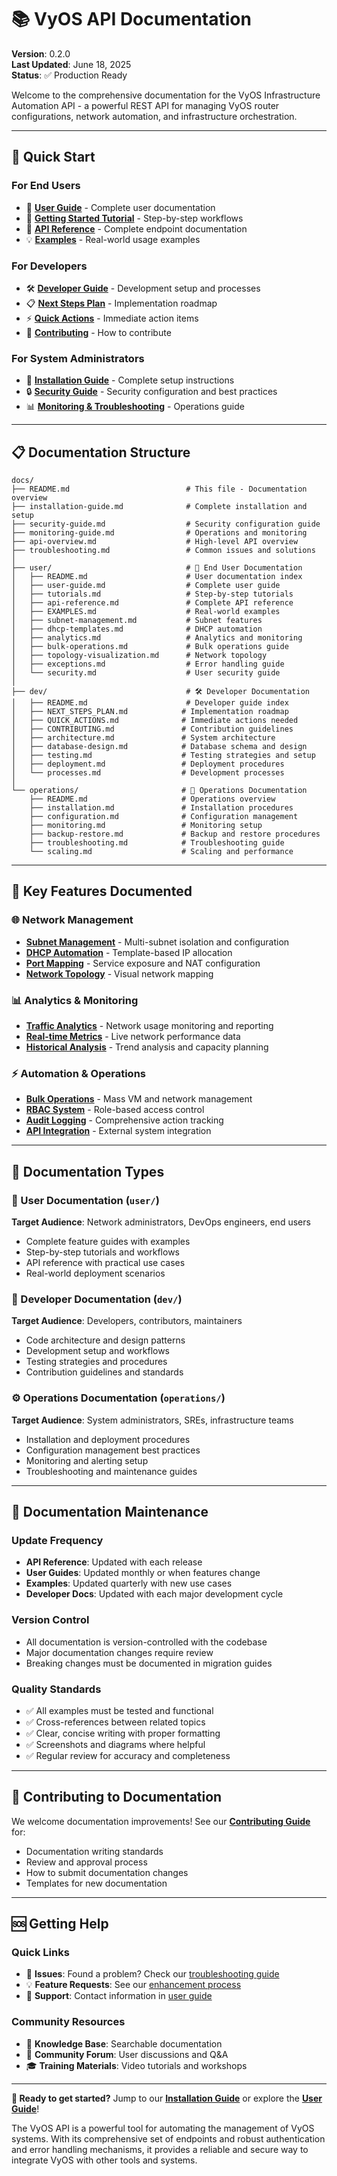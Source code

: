 # 📚 VyOS API Documentation

**Version**: 0.2.0  
**Last Updated**: June 18, 2025  
**Status**: ✅ Production Ready

Welcome to the comprehensive documentation for the VyOS Infrastructure Automation API - a powerful REST API for managing VyOS router configurations, network automation, and infrastructure orchestration.

---

## 🚀 **Quick Start**

### **For End Users**
- 📖 **[User Guide](user/user-guide.md)** - Complete user documentation
- 🎯 **[Getting Started Tutorial](user/tutorials.md)** - Step-by-step workflows
- 📡 **[API Reference](user/api-reference.md)** - Complete endpoint documentation
- 💡 **[Examples](user/EXAMPLES.md)** - Real-world usage examples

### **For Developers**
- 🛠️ **[Developer Guide](dev/README.md)** - Development setup and processes
- 📋 **[Next Steps Plan](dev/NEXT_STEPS_PLAN.md)** - Implementation roadmap
- ⚡ **[Quick Actions](dev/QUICK_ACTIONS.md)** - Immediate action items
- 🤝 **[Contributing](dev/CONTRIBUTING.md)** - How to contribute

### **For System Administrators**
- 🔧 **[Installation Guide](installation-guide.md)** - Complete setup instructions
- 🔒 **[Security Guide](security-guide.md)** - Security configuration and best practices
- 📊 **[Monitoring & Troubleshooting](monitoring-guide.md)** - Operations guide

---

## 📋 **Documentation Structure**

```
docs/
├── README.md                          # This file - Documentation overview
├── installation-guide.md              # Complete installation and setup
├── security-guide.md                  # Security configuration guide
├── monitoring-guide.md                # Operations and monitoring
├── api-overview.md                    # High-level API overview
├── troubleshooting.md                 # Common issues and solutions
│
├── user/                              # 👥 End User Documentation
│   ├── README.md                      # User documentation index
│   ├── user-guide.md                  # Complete user guide
│   ├── tutorials.md                   # Step-by-step tutorials
│   ├── api-reference.md               # Complete API reference
│   ├── EXAMPLES.md                    # Real-world examples
│   ├── subnet-management.md           # Subnet features
│   ├── dhcp-templates.md              # DHCP automation
│   ├── analytics.md                   # Analytics and monitoring
│   ├── bulk-operations.md             # Bulk operations guide
│   ├── topology-visualization.md      # Network topology
│   ├── exceptions.md                  # Error handling guide
│   └── security.md                    # User security guide
│
├── dev/                               # 🛠️ Developer Documentation
│   ├── README.md                      # Developer guide index
│   ├── NEXT_STEPS_PLAN.md            # Implementation roadmap
│   ├── QUICK_ACTIONS.md              # Immediate actions needed
│   ├── CONTRIBUTING.md               # Contribution guidelines
│   ├── architecture.md               # System architecture
│   ├── database-design.md            # Database schema and design
│   ├── testing.md                    # Testing strategies and setup
│   ├── deployment.md                 # Deployment procedures
│   └── processes.md                  # Development processes
│
└── operations/                       # 🔧 Operations Documentation
    ├── README.md                     # Operations overview
    ├── installation.md               # Installation procedures
    ├── configuration.md              # Configuration management
    ├── monitoring.md                 # Monitoring setup
    ├── backup-restore.md             # Backup and restore procedures
    ├── troubleshooting.md            # Troubleshooting guide
    └── scaling.md                    # Scaling and performance
```

---

## 🎯 **Key Features Documented**

### **🌐 Network Management**
- **[Subnet Management](user/subnet-management.md)** - Multi-subnet isolation and configuration
- **[DHCP Automation](user/dhcp-templates.md)** - Template-based IP allocation
- **[Port Mapping](user/api-reference.md#port-mapping)** - Service exposure and NAT configuration
- **[Network Topology](user/topology-visualization.md)** - Visual network mapping

### **📊 Analytics & Monitoring**
- **[Traffic Analytics](user/analytics.md)** - Network usage monitoring and reporting
- **[Real-time Metrics](user/analytics.md#real-time-metrics)** - Live network performance data
- **[Historical Analysis](user/analytics.md#historical-data)** - Trend analysis and capacity planning

### **⚡ Automation & Operations**
- **[Bulk Operations](user/bulk-operations.md)** - Mass VM and network management
- **[RBAC System](user/security.md#rbac)** - Role-based access control
- **[Audit Logging](user/security.md#audit-logs)** - Comprehensive action tracking
- **[API Integration](user/EXAMPLES.md#integrations)** - External system integration

---

## 📖 **Documentation Types**

### **📘 User Documentation** (`user/`)
**Target Audience**: Network administrators, DevOps engineers, end users
- Complete feature guides with examples
- Step-by-step tutorials and workflows
- API reference with practical use cases
- Real-world deployment scenarios

### **🔧 Developer Documentation** (`dev/`)
**Target Audience**: Developers, contributors, maintainers
- Code architecture and design patterns
- Development setup and workflows
- Testing strategies and procedures
- Contribution guidelines and standards

### **⚙️ Operations Documentation** (`operations/`)
**Target Audience**: System administrators, SREs, infrastructure teams
- Installation and deployment procedures
- Configuration management best practices
- Monitoring and alerting setup
- Troubleshooting and maintenance guides

---

## 🔄 **Documentation Maintenance**

### **Update Frequency**
- **API Reference**: Updated with each release
- **User Guides**: Updated monthly or when features change
- **Examples**: Updated quarterly with new use cases
- **Developer Docs**: Updated with each major development cycle

### **Version Control**
- All documentation is version-controlled with the codebase
- Major documentation changes require review
- Breaking changes must be documented in migration guides

### **Quality Standards**
- ✅ All examples must be tested and functional
- ✅ Cross-references between related topics
- ✅ Clear, concise writing with proper formatting
- ✅ Screenshots and diagrams where helpful
- ✅ Regular review for accuracy and completeness

---

## 🤝 **Contributing to Documentation**

We welcome documentation improvements! See our **[Contributing Guide](dev/CONTRIBUTING.md)** for:

- Documentation writing standards
- Review and approval process
- How to submit documentation changes
- Templates for new documentation

---

## 🆘 **Getting Help**

### **Quick Links**
- 🐛 **Issues**: Found a problem? Check our [troubleshooting guide](troubleshooting.md)
- 💡 **Feature Requests**: See our [enhancement process](dev/processes.md#feature-requests)
- 📧 **Support**: Contact information in [user guide](user/user-guide.md#support)

### **Community Resources**
- 📖 **Knowledge Base**: Searchable documentation
- 💬 **Community Forum**: User discussions and Q&A
- 🎓 **Training Materials**: Video tutorials and workshops

---

**🎯 Ready to get started?** Jump to our **[Installation Guide](installation-guide.md)** or explore the **[User Guide](user/user-guide.md)**!

The VyOS API is a powerful tool for automating the management of VyOS systems. With its comprehensive set of endpoints and robust authentication and error handling mechanisms, it provides a reliable and secure way to integrate VyOS with other tools and systems.